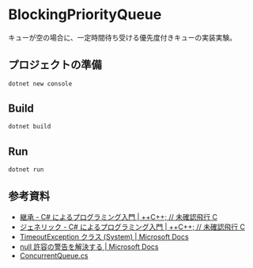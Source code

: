 # BlockingPriorityQueue

キューが空の場合に、一定時間待ち受ける優先度付きキューの実装実験。

## プロジェクトの準備

```sh
dotnet new console
```

## Build

```sh
dotnet build
```

## Run

```sh
dotnet run
```

## 参考資料

- [継承 - C# によるプログラミング入門 | ++C++; // 未確認飛行 C](https://ufcpp.net/study/csharp/oo_inherit.html)
- [ジェネリック - C# によるプログラミング入門 | ++C++; // 未確認飛行 C](https://ufcpp.net/study/csharp/sp2_generics.html)
- [TimeoutException クラス (System) | Microsoft Docs](https://docs.microsoft.com/ja-jp/dotnet/api/system.timeoutexception?view=net-6.0)
- [null 許容の警告を解決する | Microsoft Docs](https://docs.microsoft.com/ja-jp/dotnet/csharp/nullable-warnings)
- [ConcurrentQueue.cs](https://referencesource.microsoft.com/#mscorlib/system/Collections/Concurrent/ConcurrentQueue.cs,601)

